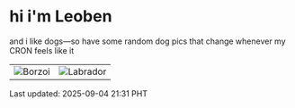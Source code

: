 # hi i'm Leoben

and i like dogs—so have some random dog pics that change whenever my CRON feels like it

|  |  |
|--------|----------|
| ![Borzoi](https://random-dog-vercel.vercel.app/api/random-borzoi?v=1756992718) | ![Labrador](https://random-dog-vercel.vercel.app/api/random-labrador?v=1756992718) |

Last updated: 2025-09-04 21:31 PHT
